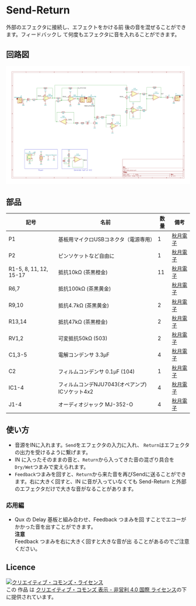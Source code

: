 # Send-Return
外部のエフェクタに接続し、エフェクトをかける前 後の音を混ぜることができます。フィードバックし て何度もエフェクタに音を入れることができます。

## 回路図
![回路図](https://raw.githubusercontent.com/Qux/schematics/master/send_return/send_return.svg)

## 部品
| 記号|名前|数量|備考|
|---|-----------|-------|-------|
|P1|基板用マイクロUSBコネクタ（電源専用）|1|[秋月電子](https://akizukidenshi.com/catalog/g/gC-10398/)|
|P2|ピンソケットなど自由に|1|[秋月電子](https://akizukidenshi.com/catalog/g/gC-10097/)|
|R1-5, 8, 11, 12, 15-17|抵抗10kΩ (茶黒橙金)|11|[秋月電子](https://akizukidenshi.com/catalog/g/gC-10097/)|
|R6,7|抵抗100kΩ (茶黒黄金)||[秋月電子](https://akizukidenshi.com/catalog/g/gC-10097/)|
|R9,10|抵抗4.7kΩ (茶黒黄金)|2|[秋月電子](https://akizukidenshi.com/catalog/g/gC-10097/)|
|R13,14|抵抗47kΩ (茶黒橙金)|2|[秋月電子](https://akizukidenshi.com/catalog/g/gC-10097/)|
|RV1,2|可変抵抗50kΩ (503)|2|[秋月電子](https://akizukidenshi.com/catalog/g/gC-10097/)|
|C1,3-5|電解コンデンサ 3.3μF|4|[秋月電子](https://akizukidenshi.com/catalog/g/gC-10097/)|
|C2|フィルムコンデンサ 0.1μF (104)|1|[秋月電子](https://akizukidenshi.com/catalog/g/gC-10097/)|
|IC1-4|フィルムコンデNJU7043(オペアンプ) ICソケット4x2|4|[秋月電子](https://akizukidenshi.com/catalog/g/gC-10097/)|
|J1-4|オーディオジャック MJ-352-O|4|[秋月電子](https://akizukidenshi.com/catalog/g/gC-10097/)|


## 使い方
- 音源をINに入れます。`Send`をエフェクタの入力に入れ、 `Return`はエフェクタの出力を受けるように繋げます。
- IN に入ったそのままの音と、`Return`から入ってきた音の混ざり具合を`Dry/Wet`つまみで変えられます。
- `Feedback`つまみを回すと、`Return`から来た音を再びSendに送ることができます。右に大きく回すと、IN に音が入っていなくても Send-Return と外部のエフェクタだけで大きな音がなることがあります。

### 応用編
- Qux の Delay 基板と組み合わせ、Feedback つまみを回 すことでエコーがかかった音を出すことができます。  
__注意__  
Feedback つまみを右に大きく回すと大きな音が出 ることがあるのでご注意ください。

## Licence
<a rel="license" href="http://creativecommons.org/licenses/by-nc/4.0/"><img alt="クリエイティブ・コモンズ・ライセンス" style="border-width:0" src="https://i.creativecommons.org/l/by-nc/4.0/88x31.png" /></a><br />この 作品 は <a rel="license" href="http://creativecommons.org/licenses/by-nc/4.0/">クリエイティブ・コモンズ 表示 - 非営利 4.0 国際 ライセンス</a>の下に提供されています。
